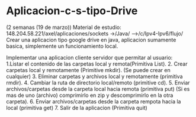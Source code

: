 # Aplicacion-c-s-tipo-Drive 
(2  semanas (19 de marzo))
Material de estudio:
148.204.58.221/axel/aplicaciones/sockets
->/Java/
-->/c/Ipv4-Ipv6/flujo/
Crear una aplicacion tipo google drive en java, aplicacion sumamente basica, simplemente un funcionamiento local.

Implementar una aplicacion cliente servidor que permitar al usuario:           
1.Listar el contenido de las carpetas local y remota(Primitiva List).
2. Crear carpetas local y remotamente (Primitive mkdir). (Se puede crear en cualquier) 
3. Eliminar carpetas y archivos local y remotamente (primitiva rmdir).
4. Cambiar la ruta de directorio local/remoto (primitive cd). 
5. Enviar archivos/carpetas desde la carpeta local hacia remota (primitiva put) (Si es mas de uno (archivo) comprimirlo en zip y descomprimirlo en la otra carpeta).
6. Enviar archivos/carpetas desde la carpeta rempota hacia la local (primitiva get) 
7. Salir de la aplicacion (Primitiva quit)
